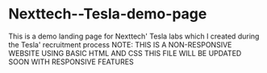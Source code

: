 # Nexttech--Tesla-demo-page
This is a demo landing page for Nexttech' Tesla labs which I created during the Tesla' recruitment process
NOTE: THIS IS A NON-RESPONSIVE WEBSITE USING BASIC HTML AND CSS
      THIS FILE WILL BE UPDATED SOON WITH RESPONSIVE FEATURES
